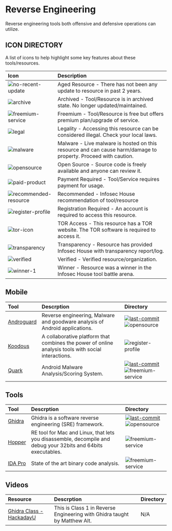 # Reverse Engineering

Reverse engineering tools both offensive and defensive operations can utilize.

## ICON DIRECTORY

A list of icons to help highlight some key features about these tools/resources.

| Icon | Description |
| :--- | :--- |
| ![no-recent-update](https://raw.githubusercontent.com/InfosecHouse/InfosecHouse/main/icons/no-recent-update.png) | Aged Resource - There has not been any update to resource in past 2 years. |
| ![archive](https://raw.githubusercontent.com/InfosecHouse/InfosecHouse/main/icons/archive.png) | Archived - Tool/Resource is in archived state. No longer updated/maintained. |
| ![freemium-service](https://raw.githubusercontent.com/InfosecHouse/InfosecHouse/main/icons/freemium-service.png) | Freemium - Tool/Resource is free but offers premium plan/upgrade of service. |
| ![legal](https://raw.githubusercontent.com/InfosecHouse/InfosecHouse/main/icons/legal.png) | Legality - Accessing this resource can be considered illegal. Check your local laws. |
| ![malware](https://raw.githubusercontent.com/InfosecHouse/InfosecHouse/main/icons/malware.png) | Malware - Live malware is hosted on this resource and can cause harm/damage to property. Proceed with caution. |
| ![opensource](https://raw.githubusercontent.com/InfosecHouse/InfosecHouse/main/icons/opensource.png) | Open Source - Source code is freely available and anyone can review it. |
| ![paid-product](https://raw.githubusercontent.com/InfosecHouse/InfosecHouse/main/icons/paid-product.png) | Payment Required - Tool/Service requires payment for usage. |
| ![recommended-resource](https://raw.githubusercontent.com/InfosecHouse/InfosecHouse/main/icons/recommended-resource.png) | Recommended - Infosec House recommendation of tool/resource |
| ![register-profile](https://raw.githubusercontent.com/InfosecHouse/InfosecHouse/main/icons/register-profile.png) | Registration Required - An account is required to access this resource. |
| ![tor-icon](https://raw.githubusercontent.com/InfosecHouse/InfosecHouse/main/icons/tor-icon.png) | TOR Access - This resource has a TOR website. The TOR software is required to access it. |
| ![transparency](https://raw.githubusercontent.com/InfosecHouse/InfosecHouse/main/icons/transparency.png) | Transparency - Resource has provided Infosec House with transparency report/log. |
| ![verified](https://raw.githubusercontent.com/InfosecHouse/InfosecHouse/main/icons/verified.png) | Verified - Verified resource/organization. |
| ![winner-1](https://raw.githubusercontent.com/InfosecHouse/InfosecHouse/main/icons/winner.png) | Winner - Resource was a winner in the Infosec House tool battle arena. |

## Mobile

| Tool | Descrption | Directory |
| :--- | :--- | :--- |
| [Androguard](https://github.com/androguard/androguard) | Reverse engineering, Malware and goodware analysis of Android applications. | [![last-commit](https://badgen.net/github/last-commit/androguard/androguard)](https://badgen.net/github/last-commit/androguard/androguard) ![opensource](https://raw.githubusercontent.com/InfosecHouse/InfosecHouse/main/icons/opensource.png) |
| [Koodous](https://koodous.com/) | A collaborative platform that combines the power of online analysis tools with social interactions. | ![register-profile](https://raw.githubusercontent.com/InfosecHouse/InfosecHouse/main/icons/register-profile.png) |
| [Quark](https://github.com/quark-engine/quark-engine) | Android Malware Analysis/Scoring System. | [![last-commit](https://badgen.net/github/last-commit/quark-engine/quark-engine)](https://badgen.net/github/last-commit/quark-engine/quark-engine) ![freemium-service](https://raw.githubusercontent.com/InfosecHouse/InfosecHouse/main/icons/freemium-service.png) |


## Tools

| Tool | Descrption | Directory |
| :--- | :--- | :--- |
| [Ghidra](https://github.com/NationalSecurityAgency/ghidra) | Ghidra is a software reverse engineering \(SRE\) framework. | [![last-commit](https://badgen.net/github/last-commit/NationalSecurityAgency/ghidr)](https://badgen.net/github/last-commit/NationalSecurityAgency/ghidr) ![opensource](https://raw.githubusercontent.com/InfosecHouse/InfosecHouse/main/icons/opensource.png) |
| [Hopper](https://www.hopperapp.com/) | RE tool for Mac and Linux, that lets you disassemble, decompile and debug your 32bits and 64bits executables. | ![freemium-service](https://raw.githubusercontent.com/InfosecHouse/InfosecHouse/main/icons/freemium-service.png) |
| [IDA Pro](https://hex-rays.com/) | State of the art binary code analysis. | ![freemium-service](https://raw.githubusercontent.com/InfosecHouse/InfosecHouse/main/icons/freemium-service.png) |

## Videos

| Resource | Descrption | Directory |
| :--- | :--- | :--- |
| [Ghidra Class - HackadayU](https://www.youtube.com/watch?v=d4Pgi5XML8E) | This is Class 1 in Reverse Engineering with Ghidra taught by Matthew Alt. | N/A |

